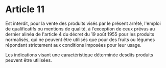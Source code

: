 # Article 11

Est interdit, pour la vente des produits visés par le présent arrêté, l'emploi de qualificatifs ou mentions de qualité, à l'exception de ceux prévus au dernier alinéa de l'article 4 du décret du 19 août 1955 pour les produits normalisés, qui ne peuvent être utilisés que pour des fruits ou légumes répondant strictement aux conditions imposées pour leur usage.

Les indications visant une caractéristique déterminée desdits produits peuvent être utilisées.
